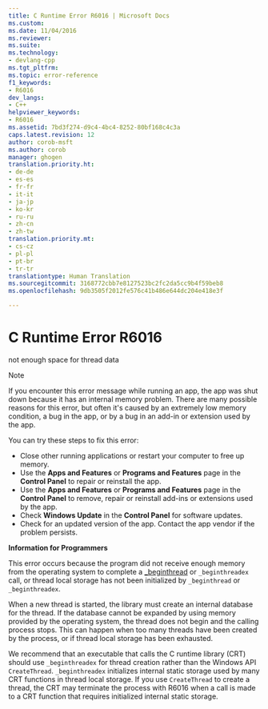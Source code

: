 ```yaml
---
title: C Runtime Error R6016 | Microsoft Docs
ms.custom: 
ms.date: 11/04/2016
ms.reviewer: 
ms.suite: 
ms.technology:
- devlang-cpp
ms.tgt_pltfrm: 
ms.topic: error-reference
f1_keywords:
- R6016
dev_langs:
- C++
helpviewer_keywords:
- R6016
ms.assetid: 7bd3f274-d9c4-4bc4-8252-80bf168c4c3a
caps.latest.revision: 12
author: corob-msft
ms.author: corob
manager: ghogen
translation.priority.ht:
- de-de
- es-es
- fr-fr
- it-it
- ja-jp
- ko-kr
- ru-ru
- zh-cn
- zh-tw
translation.priority.mt:
- cs-cz
- pl-pl
- pt-br
- tr-tr
translationtype: Human Translation
ms.sourcegitcommit: 3168772cbb7e8127523bc2fc2da5cc9b4f59beb8
ms.openlocfilehash: 9db3505f2012fe576c41b486e644dc204e418e3f

---
```

# C Runtime Error R6016
not enough space for thread data  
  
> [!NOTE]
>  If you encounter this error message while running an app, the app was shut down because it has an internal memory problem. There are many possible reasons for this error, but often it's caused by an extremely low memory condition, a bug in the app, or by a bug in an add-in or extension used by the app.  
>   
>  You can try these steps to fix this error:  
>   
>  -   Close other running applications or restart your computer to free up memory.  
> -   Use the **Apps and Features** or **Programs and Features** page in the **Control Panel** to repair or reinstall the app.  
> -   Use the **Apps and Features** or **Programs and Features** page in the **Control Panel** to remove, repair or reinstall add-ins or extensions used by the app.  
> -   Check **Windows Update** in the **Control Panel** for software updates.  
> -   Check for an updated version of the app. Contact the app vendor if the problem persists.  
  
 **Information for Programmers**  
  
 This error occurs because the program did not receive enough memory from the operating system to complete a [_beginthread](../../c-runtime-library/reference/beginthread-beginthreadex.md) or `_beginthreadex` call, or thread local storage has not been initialized by `_beginthread` or `_beginthreadex`.  
  
 When a new thread is started, the library must create an internal database for the thread. If the database cannot be expanded by using memory provided by the operating system, the thread does not begin and the calling process stops. This can happen when too many threads have been created by the process, or if thread local storage has been exhausted.  
  
 We recommend that an executable that calls the C runtime library (CRT) should use `_beginthreadex` for thread creation rather than the Windows API `CreateThread`. `_beginthreadex` initializes internal static storage used by many CRT functions in thread local storage. If you use `CreateThread` to create a thread, the CRT may terminate the process with R6016 when a call is made to a CRT function that requires initialized internal static storage.


<!--HONumber=Jan17_HO1-->


